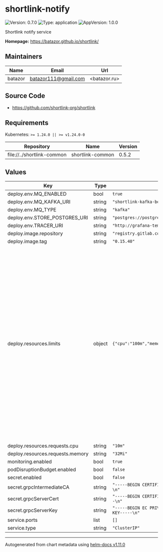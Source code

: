 # shortlink-notify

![Version: 0.7.0](https://img.shields.io/badge/Version-0.7.0-informational?style=flat-square) ![Type: application](https://img.shields.io/badge/Type-application-informational?style=flat-square) ![AppVersion: 1.0.0](https://img.shields.io/badge/AppVersion-1.0.0-informational?style=flat-square)

Shortlink notify service

**Homepage:** <https://batazor.github.io/shortlink/>

## Maintainers

| Name | Email | Url |
| ---- | ------ | --- |
| batazor | <batazor111@gmail.com> | <batazor.ru> |

## Source Code

* <https://github.com/shortlink-org/shortlink>

## Requirements

Kubernetes: `>= 1.24.0 || >= v1.24.0-0`

| Repository | Name | Version |
|------------|------|---------|
| file://../shortlink-common | shortlink-common | 0.5.2 |

## Values

| Key | Type | Default | Description |
|-----|------|---------|-------------|
| deploy.env.MQ_ENABLED | bool | `true` |  |
| deploy.env.MQ_KAFKA_URI | string | `"shortlink-kafka-bootstrap.kafka:9092"` |  |
| deploy.env.MQ_TYPE | string | `"kafka"` |  |
| deploy.env.STORE_POSTGRES_URI | string | `"postgres://postgres:shortlink@postgresql.postgresql:5432/shortlink"` |  |
| deploy.env.TRACER_URI | string | `"http://grafana-tempo.grafana:14268/api/traces"` |  |
| deploy.image.repository | string | `"registry.gitlab.com/shortlink-org/shortlink/notify"` |  |
| deploy.image.tag | string | `"0.15.40"` |  |
| deploy.resources.limits | object | `{"cpu":"100m","memory":"128Mi"}` | We usually recommend not to specify default resources and to leave this as a conscious choice for the user. This also increases chances charts run on environments with little resources, such as Minikube. If you do want to specify resources, uncomment the following lines, adjust them as necessary, and remove the curly braces after 'resources:'. |
| deploy.resources.requests.cpu | string | `"10m"` |  |
| deploy.resources.requests.memory | string | `"32Mi"` |  |
| monitoring.enabled | bool | `true` |  |
| podDisruptionBudget.enabled | bool | `false` |  |
| secret.enabled | bool | `false` |  |
| secret.grpcIntermediateCA | string | `"-----BEGIN CERTIFICATE-----\nYour CA...\n-----END CERTIFICATE-----\n"` |  |
| secret.grpcServerCert | string | `"-----BEGIN CERTIFICATE-----\nYour cert...\n-----END CERTIFICATE-----\n"` |  |
| secret.grpcServerKey | string | `"-----BEGIN EC PRIVATE KEY-----\nYour key...\n-----END EC PRIVATE KEY-----\n"` |  |
| service.ports | list | `[]` |  |
| service.type | string | `"ClusterIP"` |  |

----------------------------------------------
Autogenerated from chart metadata using [helm-docs v1.11.0](https://github.com/norwoodj/helm-docs/releases/v1.11.0)
